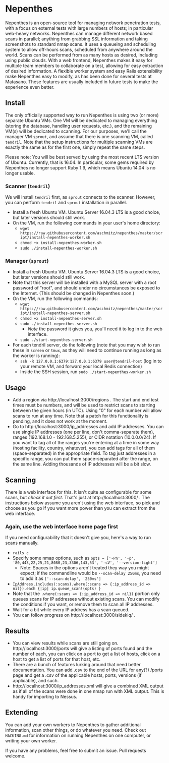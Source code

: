 # Nepenthes

Nepenthes is an open-source tool for managing network penetration tests, with a focus on external tests with large numbers of hosts; in particular web-heavy networks. Nepenthes can manage different network based scans in parallel; anything from grabbing SSL information and taking screenshots to standard nmap scans. It uses a queueing and scheduling system to allow off-hours scans, scheduled from anywhere around the world. Scans can be performed from as many hosts as desired, including using public clouds. With a web frontend, Nepenthes makes it easy for multiple team members to collaborate on a test, allowing for easy extraction of desired information. A flexible worker system and easy Rails extensibility make Nepenthes easy to modify, as has been done for several tests at Matasano. These features are usually included in future tests to make the experience even better.

## Install
The only officially supported way to run Nepenthes is using two (or more) separate Ubuntu VMs. One VM will be dedicated to managing everything (storing the database, handling user requests, etc.), and the remaining VM(s) will be dedicated to scanning. For our purposes, we'll call the manager VM `sprout`, and assume that there is one scanning VM, called `tendril`. Note that the setup instructions for multiple scanning VMs are exactly the same as for the first one, simply repeat the same steps.

Please note: You will be best served by using the most recent LTS version of Ubuntu. Currently, that is 16.04. In particular, some gems required by Nepenthes no longer support Ruby 1.9, which means Ubuntu 14.04 is no longer usable.

### Scanner (`tendril`)

We will install `tendril` first, as `sprout` connects to the scanner. However, you can perform `tendril` and `sprout` installation in parallel.

* Install a fresh Ubuntu VM. Ubuntu Server 16.04.3 LTS is a good choice, but later versions should still work.
* On the VM, run the following commands in your user's home directory:
    * `wget https://raw.githubusercontent.com/aschmitz/nepenthes/master/script/install-nepenthes-worker.sh`
    * `chmod +x install-nepenthes-worker.sh`
    * `sudo ./install-nepenthes-worker.sh`

### Manager (`sprout`)

* Install a fresh Ubuntu VM. Ubuntu Server 16.04.3 LTS is a good choice, but later versions should still work.
* Note that this server will be installed with a MySQL server with a root password of "root", and should under no circumstances be exposed to the Internet. (This should be changed in Nepenthes soon.)
* On the VM, run the following commands:
    * `wget https://raw.githubusercontent.com/aschmitz/nepenthes/master/script/install-nepenthes-server.sh`
    * `chmod +x install-nepenthes-server.sh`
    * `sudo ./install-nepenthes-server.sh`
        * *Note* the password it gives you, you'll need it to log in to the web interface.
    * `sudo ./start-nepenthes-server.sh`
* For each tendril server, do the following (note that you may wish to run these in `screen` or `tmux`, as they will need to continue running as long as the worker is running):
    * `ssh -R 127.0.0.1:6379:127.0.0.1:6379 user@tendril-host` (log in to your remote VM, and forward your local Redis connection)
    * Inside the SSH session, run `sudo ./start-nepenthes-worker.sh`

## Usage
* Add a region via http://localhost:3000/regions . The start and end test times must be numbers, and will be used to restrict scans to starting between the given hours (in UTC). Using "0" for each number will allow scans to run at any time. Note that a patch for this functionality is pending, and it does not work at the moment.
* Go to http://localhost:3000/ip_addresses and add IP addresses. You can use single IP addresses (one per line, don't comma-separate them), ranges (192.168.1.0 - 192.168.5.255), or CIDR notation (10.0.0.0/24). If you want to tag all of the ranges you're entering at a time in some way (hosting facility, country, whatever), you can add tags for all of them (space-separated) in the appropriate field. To tag just addresses in a specific range, you can put them space-separated after the range, on the same line. Adding thousands of IP addresses will be a bit slow.

## Scanning

There is a web interface for this. It isn't quite as configurable for some scans, but *check it out first*. That's just at http://localhost:3000/ . The instructions below assume you aren't using the web interface, so pick and choose as you go if you want more power than you can extract from the web interface.

### Again, use the web interface home page first

If you need configurability that it doesn't give you, here's a way to run scans manually.

* `rails c`
* Specify some nmap options, such as `opts = ['-Pn', '-p', '80,443,22,25,21,8080,23,3306,143,53', '-sV', '--version-light']`
    * Note: Spaces in the options aren't treated they way you might expect; if the commandline would be `--scan-delay 250ms`, you need to add it as `['--scan-delay', '250ms']`
* `IpAddress.includes(:scans).where(:scans => {:ip_address_id => nil}).each {|ip| ip.queue_scan!(opts) }`
* Note that the `.where(:scans => {:ip_address_id => nil})` portion only queues scans for IP addresses without existing scans. You can modify the conditions if you want, or remove them to scan all IP addresses.
* Wait for a bit while every IP address has a scan queued.
* You can follow progress on http://localhost:3000/sidekiq/ .

## Results

* You can view results while scans are still going on. http://localhost:3000/ports will give a listing of ports found and the number of each, you can click on a port to get a list of hosts, click on a host to get a list of ports for that host, etc.
* There are a bunch of features lurking around that need better documentation. You can add .csv to the end of the URL for any(?) /ports page and get a .csv of the applicable hosts, ports, versions (if applicable), and such.
* http://localhost:3000/ip_addresses.xml will give a combined XML output as if all of the scans were done in one nmap run with XML output. This is handy for importing to Nessus.

## Extending

You can add your own workers to Nepenthes to gather additional information, scan other things, or do whatever you need. Check out `HACKING.md` for information on running Nepenthes on one computer, or writing your own worker.

If you have any problems, feel free to submit an issue. Pull requests welcome.

